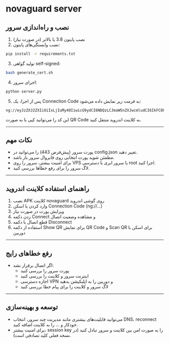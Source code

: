 # novaguard server

## نصب و راه‌اندازی سرور

1. نصب پایتون 3.8 یا بالاتر (در صورت نیاز)
2. نصب وابستگی‌های پایتون:
```sh
pip install -r requirements.txt
```

3. تولید گواهی self-signed:
```sh
bash generate_cert.sh
```

4. اجرای سرور:
```sh
python server.py
```

5. پس از اجرا، یک Connection Code به فرمت زیر نمایش داده می‌شود:
```
ng://eyJzZXJ2ZXIiOiIxLjIuMy40IiwicG9ydCI6NDQzLCJmaW5nZXJwcmludCI6IkFCOkNEOkVGOjEyOjM0OjU2Ojc4OjkwIiwicHJvdG9jb2wiOiJub3ZhZ3VhcmQtdjEifQ==
```

این کد را می‌توانید کپی یا به صورت QR Code به کلاینت اندروید منتقل کنید.

---

## نکات مهم
- پورت سرور (پیش‌فرض 443) را می‌توانید در config.json تغییر دهید.
- مطمئن شوید پورت انتخابی روی فایروال سرور باز باشد.
- برای امنیت بیشتر، سرور را روی VPS یا سرور ابری با دسترسی root اجرا کنید.
- لاگ سرور را برای رفع خطاها بررسی کنید.

---

## راهنمای استفاده کلاینت اندروید

1. نصب APK کلاینت novaguard روی گوشی اندروید
2. وارد کردن یا اسکن Connection Code (ng://...)
3. ویرایش پورت در صورت نیاز
4. زدن دکمه Connect و مشاهده وضعیت اتصال
5. قطع اتصال با دکمه Disconnect
6. استفاده از دکمه Show QR برای نمایش QR Code و Scan QR برای اسکن با دوربین

---

## رفع خطاهای رایج
- اگر اتصال برقرار نشد:
  - پورت سرور را بررسی کنید
  - اینترنت سرور و کلاینت را بررسی کنید
  - اجازه دسترسی VPN و دوربین را به اپلیکیشن بدهید
  - لاگ سرور و کلاینت را برای پیام خطا بررسی کنید

---

## توسعه و بهینه‌سازی
- می‌توانید قابلیت‌های بیشتری مانند مدیریت چند سرور، انتخاب DNS، reconnect خودکار و ... را به کلاینت اضافه کنید.
- برای امنیت بیشتر، session key را به صورت امن بین کلاینت و سرور تبادل کنید (در نسخه فعلی کلید تصادفی است).
